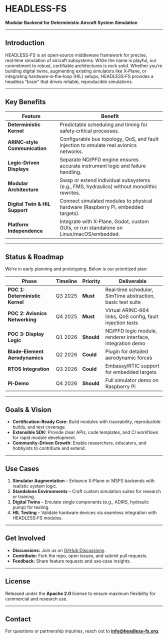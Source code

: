 # HEADLESS-FS

**Modular Backend for Deterministic Aircraft System Simulation**

---

## Introduction

HEADLESS-FS is an open‑source middleware framework for precise, real‑time simulation of aircraft subsystems. While the name is playful, our commitment to robust, certifiable architectures is rock solid. Whether you’re building digital twins, augmenting existing simulators like X‑Plane, or integrating hardware‑in‑the‑loop (HIL) setups, HEADLESS‑FS provides a headless “brain” that drives reliable, reproducible simulations.

---

## Key Benefits

| Feature                        | Benefit                                                                                   |
| ------------------------------ | ----------------------------------------------------------------------------------------- |
| **Deterministic Kernel**       | Predictable scheduling and timing for safety‑critical processes.                          |
| **ARINC‑style Communication**  | Configurable bus topology, QoS, and fault injection to emulate real avionics networks.    |
| **Logic‑Driven Displays**      | Separate ND/PFD engine ensures accurate instrument logic and failure handling.            |
| **Modular Architecture**       | Swap or extend individual subsystems (e.g., FMS, hydraulics) without monolithic rewrites. |
| **Digital Twin & HIL Support** | Connect simulated modules to physical hardware (Raspberry Pi, embedded targets).          |
| **Platform Independence**      | Integrate with X‑Plane, Godot, custom GUIs, or run standalone on Linux/macOS/embedded.    |

---

## Status & Roadmap

We’re in early planning and prototyping. Below is our prioritized plan:

| Phase                           | Timeline | Priority   | Deliverable                                                |
| ------------------------------- | -------- | ---------- | ---------------------------------------------------------- |
| **POC 1: Deterministic Kernel** | Q3 2025  | **Must**   | Real‑time scheduler, SimTime abstraction, basic test suite |
| **POC 2: Avionics Networking**  | Q4 2025  | **Must**   | Virtual ARINC‑664 links, QoS config, fault injection tests |
| **POC 3: Display Logic**        | Q1 2026  | **Should** | ND/PFD logic module, renderer interface, integration demo  |
| **Blade‑Element Aerodynamics**  | Q2 2026  | **Could**  | Plugin for detailed aerodynamic forces                     |
| **RTOS Integration**            | Q3 2026  | **Could**  | Embassy/RTIC support for embedded targets                  |
| **PI‑Demo**                     | Q4 2026  | **Should** | Full simulator demo on Raspberry Pi                        |

---

## Goals & Vision

* **Certification‑Ready Core:** Build modules with traceability, reproducible builds, and test coverage.
* **Extensible SDK:** Provide clear APIs, code templates, and CI workflows for rapid module development.
* **Community‑Driven Growth:** Enable researchers, educators, and hobbyists to contribute and extend.

---

## Use Cases

1. **Simulator Augmentation** – Enhance X‑Plane or MSFS backends with realistic system logic.
2. **Standalone Environments** – Craft custom simulation suites for research or training.
3. **Digital Twins** – Emulate single components (e.g., ADIRS, hydraulic pump) for testing.
4. **HIL Testing** – Validate hardware devices via seamless integration with HEADLESS‑FS modules.

---

## Get Involved

* **Discussions:** Join us on [GitHub Discussions]().
* **Contribute:** Fork the repo, open issues, and submit pull requests.
* **Feedback:** Share feature requests and use‑case insights.

---

## License

Released under the **Apache 2.0** license to ensure maximum flexibility for commercial and research use.

---

## Contact

For questions or partnership inquiries, reach out to **[info@headless-fs.org](mailto:info@headless-fs.org)**.
